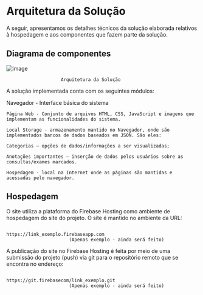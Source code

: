 # Arquitetura da Solução

A seguir, apresentamos os detalhes técnicos da solução elaborada relativos à hospedagem e aos componentes que fazem parte da solução.

## Diagrama de componentes
![image](https://user-images.githubusercontent.com/106809153/193957455-96a156f0-a080-45cd-a9aa-c24b9643dcad.png)
															                            
					    Arquitetura da Solução 

A solução implementada conta com os seguintes módulos:

Navegador - Interface básica do sistema 	

    Página Web - Conjunto de arquivos HTML, CSS, JavaScript e imagens que implementam as funcionalidades do sistema.
    
    Local Storage - armazenamento mantido no Navegador, onde são implementados bancos de dados baseados em JSON. São eles: 
    
    Categorias – opções de dados/informações a ser visualizadas;
	
    Anotações importantes – inserção de dados pelos usuários sobre as consultas/exames marcados.
	
    Hospedagem - local na Internet onde as páginas são mantidas e acessadas pelo navegador. 


## Hospedagem

O site utiliza a plataforma do Firebase Hosting como ambiente de hospedagem do site do projeto. O site é mantido no ambiente da URL: 

                                		  https://link_exemplo.firebaseapp.com 
				  		   (Apenas exemplo - ainda será feito)

A publicação do site no Firebase Hosting é feita por meio de uma submissão do projeto (push) via git para o repositório remoto que se encontra no endereço: 

                                		 https://git.firebasecom/link_exemplo.git 
				   		   (Apenas exemplo - ainda será feito)


